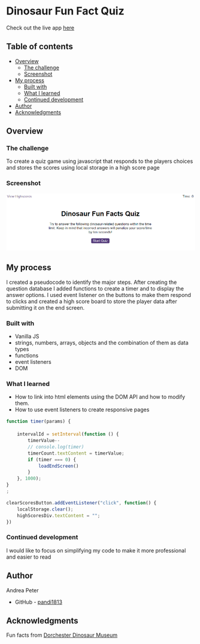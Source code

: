 # Dinosaur Fun Fact Quiz

 Check out the live app [here](https://pandi1813.github.io/Dinosaur-Fun-Fact-Quiz/)
## Table of contents

- [Overview](#overview)
  - [The challenge](#the-challenge)
  - [Screenshot](#screenshot)
- [My process](#my-process)
  - [Built with](#built-with)
  - [What I learned](#what-i-learned)
  - [Continued development](#continued-development)
- [Author](#author)
- [Acknowledgments](#acknowledgments)


## Overview

### The challenge

To create a quiz game using javascript that responds to the players choices and stores the scores using local storage in a high score page

### Screenshot

![](./assets/images/Screenshot%202023-01-17%20190530.png)





## My process

I created  a pseudocode to identify the major steps.
After creating the question database I added functions to create a timer and to display the answer options. I used event listener on the buttons to make them respond to clicks and created a high score board to store the player data after submitting it on the end screen.

### Built with

- Vanilla JS
- strings, numbers, arrays, objects and the combination of them as data types
- functions
- event listeners
- DOM



### What I learned

- How to link into html elements using the DOM API and how to modify them.
- How to use event listeners to create responsive pages




```js
function timer(params) {

    intervalId = setInterval(function () {
        timerValue--
        // console.log(timer)
        timerCount.textContent = timerValue;
        if (timer === 0) {
            loadEndScreen()
        }
    }, 1000);
}
;
```

```js
clearScoresButton.addEventListener("click", function() {
    localStorage.clear();
    highScoresDiv.textContent = "";
})
```



### Continued development
I would like to focus on simplifying my code to make it more professional and easier to read




## Author
  Andrea Peter

- GitHub - [pandi1813](https://github.com/pandi1813)



## Acknowledgments
 Fun facts from [Dorchester Dinosaur Museum](https://www.thedinosaurmuseum.com/dino-facts)